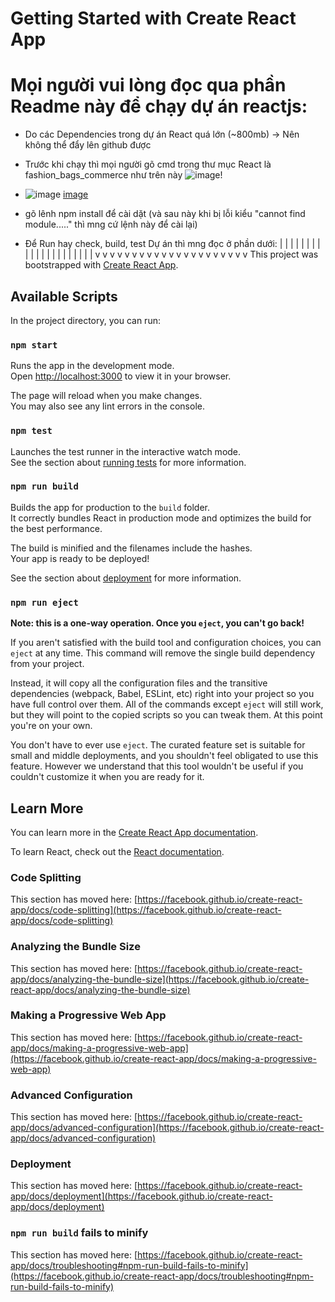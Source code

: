# Getting Started with Create React App
# Mọi người vui lòng đọc qua phần Readme này để chạy dự án reactjs:
+ Do các Dependencies trong dự án React quá lớn (~800mb) -> Nên không thể đẩy lên github được
+ Trước khi chạy thì mọi người gõ cmd trong thư mục React là fashion_bags_commerce như trên này ![image](https://github.com/huynhphung2107/FashionBagsEcommerce/assets/106645772/ee22c190-966a-49e9-bed4-11b53baaa168)!
+ ![image](https://github.com/huynhphung2107/FashionBagsEcommerce/assets/106645772/5cfc6f41-a226-48eb-b073-fb3916d9a210)
[image](https://github.com/huynhphung2107/FashionBagsEcommerce/assets/106645772/7ffd53cc-88f2-43f1-b5c4-888b0392f556)

+ gõ lênh npm install để cài dặt (và sau này khi bị lỗi kiểu "cannot find module....." thì mng cứ lệnh này để cài lại)
+ Để Run hay check, build, test Dự án thì mng đọc ở phần dưới:
  |  |  |  |  |  |  |  |  |  |  |  |  |  |  |  |  |  |  |  |  |
  v  v  v  v  v  v  v  v  v  v  v  v  v  v  v  v  v  v  v  v  v
This project was bootstrapped with [Create React App](https://github.com/facebook/create-react-app).

## Available Scripts

In the project directory, you can run:

### `npm start`

Runs the app in the development mode.\
Open [http://localhost:3000](http://localhost:3000) to view it in your browser.

The page will reload when you make changes.\
You may also see any lint errors in the console.

### `npm test`

Launches the test runner in the interactive watch mode.\
See the section about [running tests](https://facebook.github.io/create-react-app/docs/running-tests) for more information.

### `npm run build`

Builds the app for production to the `build` folder.\
It correctly bundles React in production mode and optimizes the build for the best performance.

The build is minified and the filenames include the hashes.\
Your app is ready to be deployed!

See the section about [deployment](https://facebook.github.io/create-react-app/docs/deployment) for more information.

### `npm run eject`

**Note: this is a one-way operation. Once you `eject`, you can't go back!**

If you aren't satisfied with the build tool and configuration choices, you can `eject` at any time. This command will remove the single build dependency from your project.

Instead, it will copy all the configuration files and the transitive dependencies (webpack, Babel, ESLint, etc) right into your project so you have full control over them. All of the commands except `eject` will still work, but they will point to the copied scripts so you can tweak them. At this point you're on your own.

You don't have to ever use `eject`. The curated feature set is suitable for small and middle deployments, and you shouldn't feel obligated to use this feature. However we understand that this tool wouldn't be useful if you couldn't customize it when you are ready for it.

## Learn More

You can learn more in the [Create React App documentation](https://facebook.github.io/create-react-app/docs/getting-started).

To learn React, check out the [React documentation](https://reactjs.org/).

### Code Splitting

This section has moved here: [https://facebook.github.io/create-react-app/docs/code-splitting](https://facebook.github.io/create-react-app/docs/code-splitting)

### Analyzing the Bundle Size

This section has moved here: [https://facebook.github.io/create-react-app/docs/analyzing-the-bundle-size](https://facebook.github.io/create-react-app/docs/analyzing-the-bundle-size)

### Making a Progressive Web App

This section has moved here: [https://facebook.github.io/create-react-app/docs/making-a-progressive-web-app](https://facebook.github.io/create-react-app/docs/making-a-progressive-web-app)

### Advanced Configuration

This section has moved here: [https://facebook.github.io/create-react-app/docs/advanced-configuration](https://facebook.github.io/create-react-app/docs/advanced-configuration)

### Deployment

This section has moved here: [https://facebook.github.io/create-react-app/docs/deployment](https://facebook.github.io/create-react-app/docs/deployment)

### `npm run build` fails to minify

This section has moved here: [https://facebook.github.io/create-react-app/docs/troubleshooting#npm-run-build-fails-to-minify](https://facebook.github.io/create-react-app/docs/troubleshooting#npm-run-build-fails-to-minify)

